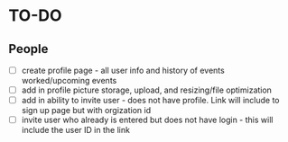 # TO-DO

## People

- [ ] create profile page - all user info and history of events worked/upcoming events
- [ ] add in profile picture storage, upload, and resizing/file optimization
- [ ] add in ability to invite user - does not have profile. Link will include to sign up page but with orgization id
- [ ] invite user who already is entered but does not have login - this will include the user ID in the link

